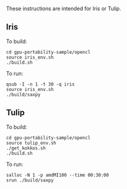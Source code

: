These instructions are intended for Iris or Tulip.

## Iris

To build:

```
cd gpu-portability-sample/opencl
source iris_env.sh
./build.sh
```

To run:

```
qsub -I -n 1 -t 30 -q iris
source iris_env.sh
./build/saxpy
```

## Tulip

To build:

```
cd gpu-portability-sample/opencl
source tulip_env.sh
./get_kokkos.sh
./build.sh
```

To run:

```
salloc -N 1 -p amdMI100 --time 00:30:00
srun ./build/saxpy
```
